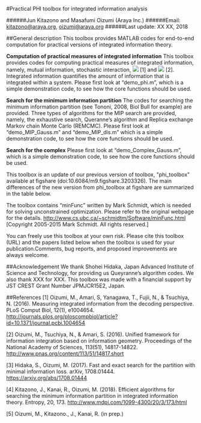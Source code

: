 #Practical PHI toolbox for integrated information analysis

######Jun Kitazono and Masafumi Oizumi (Araya Inc.)
######Email: kitazono@araya.org, oizumi@araya.org
######Last update: XX XX, 2018

##General description
This toolbox provides MATLAB codes for end-to-end computation for practical versions of integrated information theory.

**Computation of practical measures of integrated information**
This toolbox provides codes for computing practical measures of integrated information, namely, mutual information, stochastic interaction, <img src="https://latex.codecogs.com/gif.latex?\Phi^*" /> [1] and <img src="https://latex.codecogs.com/gif.latex?\Phi_G" /> [2]. Integrated information quantifies the amount of information that is integrated within a system. Please first look at “demo_phi.m”, which is a simple demonstration code, to see how the core functions should be used.

**Search for the minimum information partition**
The codes for searching the minimum information partition (see Tononi, 2008, Biol Bull for example) are provided. Three types of algorithms for the MIP search are provided, namely, the exhaustive search, Queranne’s algorithm and Replica exchange Markov chain Monte Carlo (REMCMC). Please first look at “demo_MIP_Gauss.m” and “demo_MIP_dis.m” which is a simple demonstration code, to see how the core functions should be used.

**Search for the complex**
Please first look at “demo_Complex_Gauss.m”, which is a simple demonstration code, to see how the core functions should be used.

This toolbox is an update of our previous version of toolbox, "phi_toolbox" available at figshare (doi:10.6084/m9.figshare.3203326). The main differences of the new version from phi_toolbox at figshare are summarized in the table below.


The toolbox contains “minFunc” written by Mark Schmidt, which is needed for solving unconstrained optimization. Please refer to the original webpage for the details.
http://www.cs.ubc.ca/~schmidtm/Software/minFunc.html
[Copyright 2005-2015 Mark Schmidt. All rights reserved.]

You can freely use this toolbox at your own risk. Please cite this toolbox (URL) and the papers listed below when the toolbox is used for your publication.Comments, bug reports, and proposed improvements are always welcome.



##Acknowledgement
We thank Shohei Hidaka, Japan Advanced Institute of Science and Technology, for providing us Queyranne’s algorithm codes. We also thank XXX for XXX.
This toolbox was made with a financial support by JST CREST Grant Number JPMJCR15E2, Japan.

##References
[1] Oizumi, M., Amari, S, Yanagawa, T., Fujii, N., & Tsuchiya, N. (2016). Measuring integrated information from the decoding perspective. PLoS Comput Biol, 12(1), e1004654. http://journals.plos.org/ploscompbiol/article?id=10.1371/journal.pcbi.1004654

[2] Oizumi, M., Tsuchiya, N., & Amari, S. (2016). Unified framework for information integration based on information geometry. Proceedings of the National Academy of Sciences, 113(51), 14817-14822. http://www.pnas.org/content/113/51/14817.short

[3] Hidaka, S., Oizumi, M. (2017). Fast and exact search for the partition with minimal information loss. arXiv, 1708.01444. https://arxiv.org/abs/1708.01444

[4] Kitazono, J., Kanai, R., Oizumi, M. (2018). Efficient algorithms for searching the minimum information partition in integrated information theory. Entropy, 20, 173. http://www.mdpi.com/1099-4300/20/3/173/html

[5] Oizumi, M., Kitazono., J., Kanai, R. (in prep.)